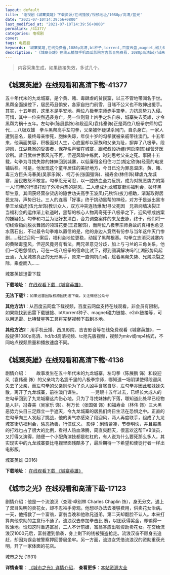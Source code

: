 ```yaml
---
layout: default
title: '电视剧《城寨英雄》下载资源/在线播放/视频地址/1080p/高清/蓝光'
date: "2021-07-10T14:39:56+0800"
last_modified_at: "2021-07-10T14:39:56+0800"
permalink: /41377/
categories: 电视剧
cover:
tags: 电视剧
keywords: '城寨英雄,在线免费看,1080p高清,bt种子,torrent,百度云盘,magnet,磁力链,迅雷下载资源'
description: '《城寨英雄》在线云播放手机西瓜影院吉吉影音免费看，1080p高清bd/hd未删减完整版和tc抢先枪版，mkv/mp4格式，附带bt/torrent种子、magnet/磁力链、百度云盘、网盘资源迅雷下载链接'
---
```


>内容采集生成，如果链接失效，多试几个。


## 《城寨英雄》在线观看和高清下载-41377

五十年代末的九龙城寨，是个黄、赌、毒肆虐的贫民窟，以三不管地带闻名于世。黑帮全面操控下，居民苟且偷安，各家自扫门前雪，目睹不公义也不敢伸出援手。其实，十五年前，这里本是平安地。两位八极拳宗师赤手空拳，力抗恶势力入侵。可惜，其中一位突然遇袭身亡，另一位则背上凶手之名自杀，城寨失去英雄，才令黑帮为祸十五年。左勾拳(陈展鹏饰)和段迎风(袁伟豪饰)正是两位八极拳宗师的后代……八极双雄　拳斗黑帮高手左勾拳，父亲被怀疑谋杀同门，自杀身亡，一家人遭到恶名，最终母亲惨死，胞妹失踪，年仅十岁的勾拳就被亲戚带往澳门。十五年来，他满面笑容，积极面对人生，心底里却以家族和父亲为耻，摒弃了八极拳。段迎风，江湖悬案的受害者，保存名声留在城寨，跟叔叔段折缰(何启南饰)经营牙医诊所。昔日武林世家风光不再，但迎风暗中练武，时刻思考父亲之死。事隔十五载，勾拳为寻找失踪的妹妹回到城寨，以低廉租金租住刁兰(胡定欣饰)经营的电发铺后栏。可是，他发现这个童年居住的美好地方，今日已沦为罪恶温床。黄、赌、毒三方巨头冯春美(吴家乐饰)、柯万长(张国强饰)、福寿金(林伟饰)肆虐九龙城寨，居民敢怒不敢言。勾拳忍无可忍，以一腔热血全力反抗，成为对抗恶势力的第一人!勾拳的行径打动了外冷内热的迎风，二人组成九龙城寨街坊福利会，破坏黑帮生意。其间获经营杂货店的隐世功夫高手玉波凤(元秋饰)拔刀相助，渐渐取得居民支持，声势日壮。三人的连番「好事」终于挑动黑帮的神经，对方于是派出黑市拳王龙成虎(伍允龙饰)教训众人，双方冲突连场爆发!寻父死因　兄弟阋墙决裂正当福利会的运作渐上轨道时，黑帮的核心人物离奇死于八极拳之下，迎风顿成凶案的嫌疑犯。勾拳和刁兰为证好友清白，合力调查案件的来龙去脉，终于，他们将一切线索指向脱衣舞团的领班花曼(王君馨饰)，而两位八极拳宗师身故的真相也愈见水落石出，不过最令勾拳难以置信的是，他的身边人竟然有份参与当年这件灭门惨剧……经过迎风一案后，福利会地位更稳，动摇了黑帮根基。勾拳立志消灭城寨内的黄赌毒歪风，但迎风竟另有看法。两兄弟意见分歧，加上与刁兰的三角关系，他们一切恩怨情仇，可在一场八极拳的宿命比试下，得到圆满解决吗?江湖形势风起云涌，九龙城寨真正的无形黑手，原来一直伺机而动，趁着黑帮失势、兄弟决裂之际，乘虚而入……


城寨英雄迅雷下载

**下载地址**： [在线观看下载 《城寨英雄》](https://www.993dy.com//vod-detail-id-10909.html) 


**无法下载?**：`如果迅雷因版权原因无法下载，关注微信公众号 `

**其他方法1**：从百度云网盘下载视频，百度云网盘支持在线观看，非会员有限制，如果能找到迅雷下载链接、bt/torrent种子、magnet磁力链接、e2dk链接等，可以用迅雷、比特彗星等工具将完整视频下载到本地。

**其他方法2**：用手机云播、西瓜影院、吉吉影音等在线免费观看《城寨英雄》，一般提供1080p高清、hd/bd高清视频、tc抢先版视频，视频为mkv或mp4格式，不同站点视频质量和播放速度不同。


## 《城寨英雄》在线观看和高清下载-4136

剧情介绍：　　故事发生在五十年代末的九龙城寨，左勾拳（陈展鹏 饰）和段迎风（袁伟豪 饰）的父亲均为名震千里的八极拳宗师，哪知道一场阴谋使得段迎风失去了父亲，而左勾拳的父亲则沦为了杀人凶手含冤自尽，左勾拳亦因此和妹妹失散，离开了九龙城寨，前往澳门谋生。 　　一晃眼十五年过去，已经长大成人的左勾拳回到了九龙城寨这片伤心地，只为了寻找妹妹的下落，哪知道此处早已经物是人非，冯春美（吴家乐 饰）、柯万长（张国强 饰）和福寿金（林伟 饰）三大黑恶势力头目三足鼎立一手遮天，令九龙城寨的居民们终日生活在恐惧之中。正直的左勾拳向三人发起了挑战，他的勇气亦感染了段迎风，两人再度联手，组成了九龙城寨街坊福利会，惩恶扬善，行侠仗义。 影评：剧情紧凑，节奏明快，并且每集的打戏也占了很大的比例，看得人热血沸腾，简直爽翻天，很喜欢这帮TVB演员，又打得又演得，随便一个小配角演技都是杠杠的，有人说为什么要死那么多人，其实现实中的九龙城寨要比电视里面残酷多了，最后期待一下希望和使徒行者一样出电影版。


城寨英雄 (2016)

**下载地址**： [在线观看下载 《城寨英雄》](https://www.btbtdy.me/btdy/dy7934.html) 


## 《城市之光》在线观看和高清下载-17123

剧情介绍：他是一个流浪汉（查理·卓别林 Charles Chaplin 饰），身无分文，遇上了双目失明的卖花女，却不忍袖手旁观。他想尽办法去凑够费用，供卖花女治病。一天，他搭救了一个富翁，富翁当晚和他称兄道弟，第二天却翻脸不认人。本来打算向他求助的主意行不通了。流浪汉去参加拳击比 赛，以图获得奖金，却输得一败涂地。谁知这时重遇富翁，二人不计前嫌，富翁答应出钱资助卖花女。在交给流浪汉1000元后，富翁遭到偷袭，身上剩下的钱被强盗抢走。流浪汉奋不顾身去追赶，却因为误会被警察押回警局坐牢。另一方面，流浪女凭借流浪汉的资助重获光明，开了一家体面的花店。


城市之光 (1931)

**详情查看**： [《城市之光》详情介绍](/movie/17123/)， **查看更多**：[本站资源大全](/movie/t/all/)

